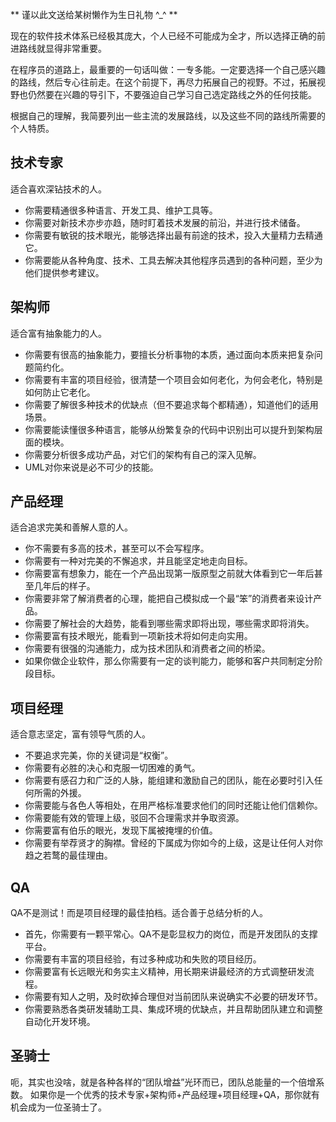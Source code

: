 ** 谨以此文送给某树懒作为生日礼物 ^_^ **

现在的软件技术体系已经极其庞大，个人已经不可能成为全才，所以选择正确的前进路线就显得非常重要。

在程序员的道路上，最重要的一句话叫做：一专多能。一定要选择一个自己感兴趣的路线，然后专心往前走。在这个前提下，再尽力拓展自己的视野。不过，拓展视野也仍然要在兴趣的导引下，不要强迫自己学习自己选定路线之外的任何技能。

根据自己的理解，我简要列出一些主流的发展路线，以及这些不同的路线所需要的个人特质。

技术专家
----------
适合喜欢深钻技术的人。

  - 你需要精通很多种语言、开发工具、维护工具等。
  - 你需要对新技术亦步亦趋，随时盯着技术发展的前沿，并进行技术储备。
  - 你需要有敏锐的技术眼光，能够选择出最有前途的技术，投入大量精力去精通它。
  - 你需要能从各种角度、技术、工具去解决其他程序员遇到的各种问题，至少为他们提供参考建议。

架构师
-------
适合富有抽象能力的人。   

  - 你需要有很高的抽象能力，要擅长分析事物的本质，通过面向本质来把复杂问题简约化。
  - 你需要有丰富的项目经验，很清楚一个项目会如何老化，为何会老化，特别是如何防止它老化。
  - 你需要了解很多种技术的优缺点（但不要追求每个都精通），知道他们的适用场景。
  - 你需要能读懂很多种语言，能够从纷繁复杂的代码中识别出可以提升到架构层面的模块。
  - 你需要分析很多成功产品，对它们的架构有自己的深入见解。
  - UML对你来说是必不可少的技能。

产品经理
-------
适合追求完美和善解人意的人。

  - 你不需要有多高的技术，甚至可以不会写程序。
  - 你需要有一种对完美的不懈追求，并且能坚定地走向目标。
  - 你需要富有想象力，能在一个产品出现第一版原型之前就大体看到它一年后甚至几年后的样子。
  - 你需要非常了解消费者的心理，能把自己模拟成一个最“笨”的消费者来设计产品。
  - 你需要了解社会的大趋势，能看到哪些需求即将出现，哪些需求即将消失。
  - 你需要富有技术眼光，能看到一项新技术将如何走向实用。
  - 你需要有很强的沟通能力，成为技术团队和消费者之间的桥梁。
  - 如果你做企业软件，那么你需要有一定的谈判能力，能够和客户共同制定分阶段目标。

项目经理
-------
适合意志坚定，富有领导气质的人。

- 不要追求完美，你的关键词是“权衡”。
- 你需要有必胜的决心和克服一切困难的勇气。
- 你需要有感召力和广泛的人脉，能组建和激励自己的团队，能在必要时引入任何所需的外援。
- 你需要能与各色人等相处，在用严格标准要求他们的同时还能让他们信赖你。
- 你需要能有效的管理上级，驳回不合理需求并争取资源。
- 你需要富有伯乐的眼光，发现下属被掩埋的价值。
- 你需要有举荐贤才的胸襟。曾经的下属成为你如今的上级，这是让任何人对你趋之若鹜的最佳理由。

QA
-------
QA不是测试！而是项目经理的最佳拍档。适合善于总结分析的人。

- 首先，你需要有一颗平常心。QA不是彰显权力的岗位，而是开发团队的支撑平台。
- 你需要有丰富的项目经验，有过多种成功和失败的项目经历。
- 你需要富有长远眼光和务实主义精神，用长期来讲最经济的方式调整研发流程。
- 你需要有知人之明，及时砍掉合理但对当前团队来说确实不必要的研发环节。
- 你需要熟悉各类研发辅助工具、集成环境的优缺点，并且帮助团队建立和调整自动化开发环境。

圣骑士
-------
呃，其实也没啥，就是各种各样的“团队增益”光环而已，团队总能量的一个倍增系数。
如果你是一个优秀的技术专家+架构师+产品经理+项目经理+QA，那你就有机会成为一位圣骑士了。